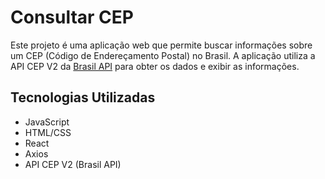 # Consultar CEP
Este projeto é uma aplicação web que permite buscar informações sobre um CEP (Código de Endereçamento Postal) no Brasil. A aplicação utiliza a API CEP V2 da [Brasil API](https://brasilapi.com.br/) para obter os dados e exibir as informações.

## Tecnologias Utilizadas

- JavaScript
- HTML/CSS
- React
- Axios
- API CEP V2 (Brasil API)